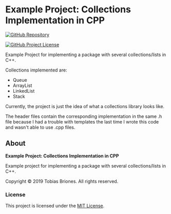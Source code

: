# Example Project: Collections Implementation in CPP

[![GitHub Repository](https://img.shields.io/static/v1?label=GITHUB&message=REPOSITORY&labelColor=555&color=0277bd&style=for-the-badge&logo=GITHUB)](https://github.com/tobiasbriones/ep-collections-impl-in-cpp)

[![GitHub Project License](https://img.shields.io/github/license/tobiasbriones/ep-collections-impl-in-cpp.svg?style=flat-square)](https://github.com/tobiasbriones/ep-collections-impl-in-cpp/blob/main/LICENSE)

Example Project for implementing a package with several collections/lists in
C++.

Collections implemented are:

- Queue
- ArrayList
- LinkedList
- Stack

Currently, the project is just the idea of what a collections library looks
like.

The header files contain the corresponding implementation in the same .h file
because I had a trouble with templates the last time I wrote this code and
wasn't able to use .cpp files.

## About

**Example Project: Collections Implementation in CPP**

Example project for implementing a package with several collections/lists in
C++.

Copyright © 2019 Tobias Briones. All rights reserved.

### License

This project is licensed under
the [MIT License](https://github.com/tobiasbriones/ep-collections-impl-in-cpp/blob/main/LICENSE).
